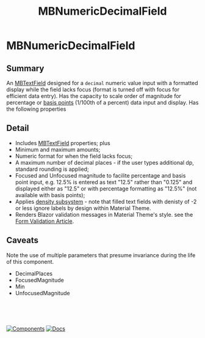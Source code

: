 ﻿---
uid: C.MBNumericDecimalField
title: MBNumericDecimalField
---
# MBNumericDecimalField

## Summary

An [MBTextField](xref:C.MBTextField) designed for a `decimal` numeric value input with a formatted display while the field lacks focus (format is turned off with focus for efficient data entry).
Has the capacity to scale order of magnitude for percentage or [basis points](https://en.wikipedia.org/wiki/Basis_point) (1/100th of a percent) data input and display. Has the following properties

## Detail

- Includes [MBTextField](xref:C.MBTextField) properties; plus
- Minimum and maximum amounts;
- Numeric format for when the field lacks focus;
- A maximum number of decimal places - if the user types additional dp, standard rounding is applied;
- Focused and Unfocused magnitude to facilite percentage and basis point input, e.g. 12.5% is entered as text "12.5" rather than "0.125" and displayed either as "12.5" or with percentage formatting as "12.5%" (not available with basis points);
- Applies [density subsystem](xref:A.Density) - note that filled text fields with denisty of -2 or less ignore labels by design within Material Theme.
- Renders Blazor validation messages in Material Theme's style. see the [Form Validation Article](xref:A.FormValidation).

## Caveats

Note the use of multiple parameters that presume invariance during the
life of this component.
- DecimalPlaces
- FocusedMagnitude
- Min
- UnfocusedMagnitude

&nbsp;

&nbsp;

[![Components](https://img.shields.io/static/v1?label=Components&message=Plus&color=red)](xref:A.PlusComponents)
[![Docs](https://img.shields.io/static/v1?label=API%20Documentation&message=MBNumericDecimalField&color=brightgreen)](xref:Material.Blazor.MBNumericDecimalField)
